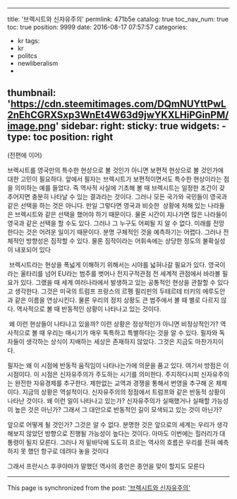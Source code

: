 
---
title: '브렉시트와 신자유주의'
permlink: 471b5e
catalog: true
toc_nav_num: true
toc: true
position: 9999
date: 2016-08-17 07:57:57
categories:
- kr
tags:
- kr
- politcs
- newliberalism
- 
thumbnail: 'https://cdn.steemitimages.com/DQmNUYttPwL2nEhCGRXSxp3WnEt4W63d9jwYKXLHiPGinPM/image.png'
sidebar:
    right:
        sticky: true
widgets:
    -
        type: toc
        position: right
---


(전편에 이어)

브렉시트를 영국만의 특수한 현상으로 볼 것인가 아니면 보편적 현상으로 볼 것인가에 대한 고민이 필요하다. 앞에서 필자는 브렉시트가 보편적이면서도 특수한 현상이라는 점을 의미하는 예를 들었다. 즉 역사적 사실에 기초해 볼 때 브렉시트는 일정한 조건이 갖추어지면 충분히 나타날 수 있는 결과라는 것이다. 그러나 모든 국가와 국민들이 영국과 같은 선택을 하는 것은 아니다. 만일 그렇다면 영국과 비슷한  상황에 처해 있는 나라들은 브렉시트와 같은 선택을 했어야 하기 때문이다. 물론 시간이 지나가면 많은 나라들이 영국과 같은 선택을 할 수도 있다. 그러나 그 누구도 어찌될 지 알 수 없다. 미래를 전망한다는 것은 어려운 일이기 때문이다. 분명 구체적인 것을 예측하기는 어렵다. 그러나 전체적인 방향성은 짐작할 수 있다. 물론 짐작이라는 어휘속에는 상당한 정도의 불확실성이 내포되어 있다

 브렉시트라는 현상을 폭넓게 이해하기 위해서는 시야를 넓혀나갈 필요가 있다. 영국이라는 울타리를 넘어 EU라는 범주를 벗어나 전지구적관점 전 세계적 관점에서 바라볼 필요가 있다. 그랬을 때 세계 여러나라에서 발생하고 있는 공통적인 현상을 관찰할 수 있다고 생각한다. 그것은 미국의 트럼프 프랑스의 르펭 필리핀의 두테르테 터키의 에루도안과 같은 이름을 연상시킨다. 물론 우리의 정치 상황도 큰 범주에서 볼 때 별로 다르지 않다. 역사적으로 볼 때 반동적인 상황이 나타나고 있는 것이다.

 왜 이런 현상들이 나타나고 있을까? 이런 상황은 정상적인가 아니면 비정상적인가? 역사적으로 볼 때 우리는 매시기가 매우 독특하고 특별하다는 것을 알 수 있다. 필자와 독자들이 생각하는 상식이 지배하는 세상은 존재하지 않았다. 그것은 지금도 마찬가지이다. 

필자는 왜 이 시점에 반동적 움직임이 나타나는가에 의문을 품고 있다. 여기서 방점은 이 시점이다. 이 시점은 신자유주의가 주도하는 시기를 의미한다. 주지하다시피 신자유주의는 완전한 자유경제를 추구한다. 제한없는 교역과 경쟁을 통해서 번영을 추구해 온 체제이다. 지금의 상황은 역설적이다. 신자유주의의 정점에서 트럼프와 같은 반동적 상황이 나타난 것이다. 왜 이런 일이 나타나고 있는가?  신자유주의가 실패했거나 실패할 가능성이 높은 것은 아닌가? 그래서 그 대안으로 반동적인 길이 모색되고 있는 것이 아닌가? 

앞으로 어떻게 될 것인가? 그것은 알 수 없다. 분명한 것은 앞으로의 세계는 우리가 생각해보지 않았던 방향으로 진행될 가능성이 높다는 것이다. 아마도 이번에는 힐러리가 대통령이 될지 모른다. 그러나 저 밑바닥에 도도히 흐르는 역사의 흐름은 우리를 전혀 예측하지 못 했던 항구로 데려다 놓을 것이다

그래서 프란시스 후쿠야마가 말했던 역사의 종언은 종언을 맞이 할지도 모른다

- - -

This page is synchronized from the post: ['브렉시트와 신자유주의'](https://steemit.com/@oldstone/471b5e)
